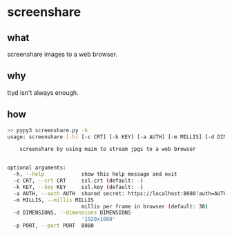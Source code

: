 # screenshare

## what

screenshare images to a web browser.

## why

ttyd isn't always enough.

## how

```bash
>> pypy3 screenshare.py -h
usage: screenshare [-h] [-c CRT] [-k KEY] [-a AUTH] [-m MILLIS] [-d DIMENSIONS] [-p PORT]

    screenshare by using maim to stream jpgs to a web browser


optional arguments:
  -h, --help            show this help message and exit
  -c CRT, --crt CRT     ssl.crt (default: -)
  -k KEY, --key KEY     ssl.key (default: -)
  -a AUTH, --auth AUTH  shared secret: https://localhost:8080?auth=AUTH (default: -)
  -m MILLIS, --millis MILLIS
                        millis per frame in browser (default: 30)
  -d DIMENSIONS, --dimensions DIMENSIONS
                        '1920x1080'
  -p PORT, --port PORT  8080
```
